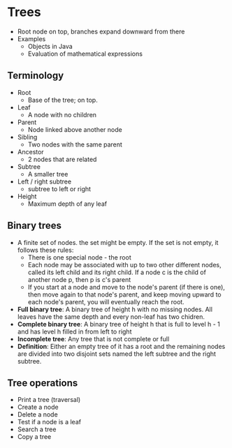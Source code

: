 # Trees
- Root node on top, branches expand downward from there
- Examples
  - Objects in Java
  - Evaluation of mathematical expressions

## Terminology
- Root
  - Base of the tree; on top.
- Leaf
  - A node with no children
- Parent
  - Node linked above another node
- Sibling
  - Two nodes with the same parent
- Ancestor
  - 2 nodes that are related
- Subtree
  - A smaller tree
- Left / right subtree
  - subtree to left or right
- Height
  - Maximum depth of any leaf

## Binary trees
- A finite set of nodes. the set might be empty. If the set is not empty, it follows these rules:
  - There is one special node - the root
  - Each node may be associated with up to two other different nodes, called its left child and its right child. If a node c is the child of another node p, then p is c's parent
  - If you start at a node and move to the node's parent (if there is one), then move again to that node's parent, and keep moving upward to each node's parent, you will eventually reach the root.
- **Full binary tree**: A binary tree of height h with no missing nodes. All leaves have the same depth and every non-leaf has two chidren.
- **Complete binary tree**: A binary tree of height h that is full to level h - 1 and has level h filled in from left to right
- **Incomplete tree**: Any tree that is not complete or full
- **Definition**: Either an empty tree of it has a root and the remaining nodes are divided into two disjoint sets named the left subtree and the right subtree.

## Tree operations
- Print a tree (traversal)
- Create a node
- Delete a node
- Test if a node is a leaf
- Search a tree
- Copy a tree